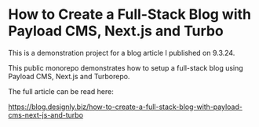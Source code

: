 # How to Create a Full-Stack Blog with Payload CMS, Next.js and Turbo

This is a demonstration project for a blog article I published on 9.3.24.

This public monorepo demonstrates how to setup a full-stack blog using Payload CMS, Next.js and Turborepo.

The full article can be read here:

https://blog.designly.biz/how-to-create-a-full-stack-blog-with-payload-cms-next-js-and-turbo